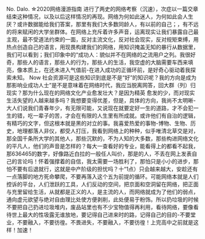 No.
Dalo.
☆2020网络漫游指南
进行了两史的网络考察（沉速），次症以一篇交章结束这种情况，以及以后这样情况的再现。网络为何如此迷人，为何如此会人生厌？或许数据能给我们答案，那里有我们大多数同龄人，有以前的自己；，有不远的将来赋闲的大学坐群体。在网络上充斥着许多声音，运离现实让我们暴露自己最主观，最不受道法约束的一面，反对主流文化，反对社会现实，反对规矩束缚，用热点创造自己的语言，用现畏构建我们的网络，用知识掩盖无知的暴行从数据里，我们可以看到；我们印象中的“成功人：貌似并不在网络的之流用户之列。我很好奇，那些人的语言，那些人的行为，那些人的生活，我空虚的大脑需要车西来填亮，像本质上，在还未进入气值前-在进入成功的正循环前，是好奇心驱动着我探索未知。
Now
社会资源可是这些知识到底是不是“好”的知识呢？我的方向是成为那影响业成功人士”是不是意味着在网络时代，我应当脱离网答，回大群（列）归现实？那为什么现在的网络文化产业愈发壮大？是因为精英
愈发的少，而对现实生活失望的人越来越多吗？我想要变得优差，但是，具体的方向，我尚不太明晰-大人们说我们青春年少，有无限可能，又说现在就要定好一生的道路，才不会犯一生的错，吃一辈子的苦，才会在有限的人生里有所成就。或许他们有自治的逻辑，有精巧的文字，但这根本就是黑的对立的事。我喜爱热爱的事物-博物、生物、历史，地理都落人非仪，都受人打压，我看到网络上的种种，似手唯清北草交是对，那全国千条所大学的其他人，那些沉默的，不为人知的大多数，那些构进网络文化的平凡人，他们的声音是怎样的？每大一查看好的专业，能看得上的都看不起我，那636465的数字，好像路近白拉的一般任人叫价，那是的人，不丢在网上发表自己的言论吗！怀着强撑着的自信，我太需要一场胜利了，那怕只是小小的进步，那怕不要有后退就行，这就是中产阶级的担忧吗？十“1点）只会越来越大，安趁还有一点落脚的地方死命攀爬，不要再落入这个五为前提的循环。可能网络本就是人们控诉的平台，人们泄跃的工具，人们反动的空间，把京面和空洞留在网络，把正面与充里留给生活，从就都是正义的人，是主流的人，而网络就成为了他们的弱点，通向虚元欲望与绝对自由理比处使方便剥削，此处便易于粉饰。所以扔垃圾的时候不要把自己扔进垃圾堆内，废品站里也有不少宝物值得再利用，看待网络，要像看待世上最大的性圾露无谁放地，要记得自己进来时的路，记得自己的目的-不要堂业，不要融入，不要彷徨。不畏进失，不要融入，不要彷徨！上完高中之前就是这样！加速！
